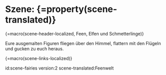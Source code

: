 # Szene: {=property(scene-translated)}

{=macro(scene-header-localized, Feen, Elfen und Schmetterlinge)}

Eure ausgemalten Figuren fliegen über den Himmel, flattern mit den Flügeln und gucken zu euch heraus.

{=macro(scene-links-localized)}


id:scene-fairies
version:2
scene-translated:Feenwelt
